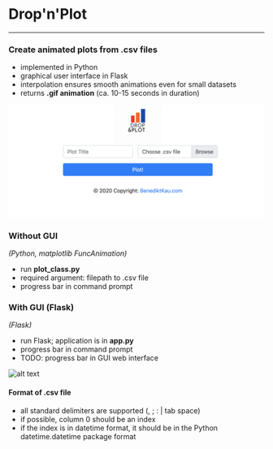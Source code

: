 # Drop'n'Plot
____

### Create animated plots from .csv files
- implemented in Python
- graphical user interface in Flask
- interpolation ensures smooth animations even for small datasets
- returns **.gif animation** (ca. 10-15 seconds in duration)

![FLASK GUI](https://github.com/benediktkau/Drop-n-Plot/blob/main/github_readme_res/example3.png)

### Without GUI 
_(Python, matplotlib FuncAnimation)_
- run **plot_class.py**
- required argument: filepath to .csv file
- progress bar in command prompt

### With GUI (Flask)
_(Flask)_
- run Flask; application is in **app.py**
- progress bar in command prompt
- TODO: progress bar in GUI web interface

![alt text](http://url/to/img.png)


#### Format of .csv file
- all standard delimiters are supported (, ; : | tab space)
- if possible, column 0 should be an index
- if the index is in datetime format, it should be in the Python datetime.datetime package format
